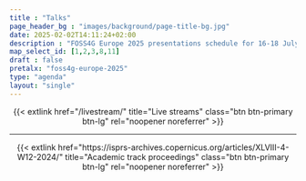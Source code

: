 ```yaml
---
title : "Talks"
page_header_bg : "images/background/page-title-bg.jpg"
date: 2025-02-02T14:11:24+02:00
description : "FOSS4G Europe 2025 presentations schedule for 16-18 July 2025."
map_select_id: [1,2,3,8,11]
draft : false
pretalx: "foss4g-europe-2025"
type: "agenda"
layout: "single"
---
```



<center>
<!--{{< extlink
    href="https://av.tib.eu/series/1825"
    title="Recordings on TIB-AV"       
    class="btn btn-primary btn-lg"
    rel="noopener noreferrer" >}}
{{< extlink
    href="https://www.youtube.com/watch?v=NT7BifRbPqQ&list=PLqa06jy1NEM0QkCSb94zkEFvzRAMgaFY5"
    title="Recordings on YouTube"       
    class="btn btn-primary btn-lg"
    rel="noopener noreferrer" >}}
{{< extlink
    href="https://photoprism.osgeo.org/s/fe2024/photoprism-sync-foss4g-europe-2024"
    title="Photos"       
    class="btn btn-primary btn-lg"
    rel="noopener noreferrer" >}}
-->
{{< extlink
    href="/livestream/"
    title="Live streams"       
    class="btn btn-primary btn-lg"
    rel="noopener noreferrer" >}}
</center>
<hr>

<center>
{{< extlink
    href="https://isprs-archives.copernicus.org/articles/XLVIII-4-W12-2024/"
    title="Academic track proceedings"       
    class="btn btn-primary btn-lg"
    rel="noopener noreferrer" >}}
</center>
